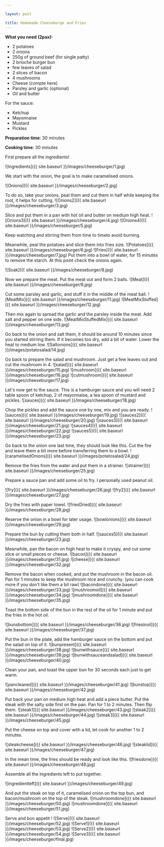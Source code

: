 ```yaml
---

layout: post

title: Homemade Cheeseburge and Fries
---
```




**What you need (2pax):**

- 2 potatoes
- 2 onions
- 250g of ground beef (for single patty)
- 2 brioche burger bun
- few leaves of salad
- 2 slices of bacon
- 4 mushrooms
- Cheese (compte here)
- Parsley and garlic (optional)
- Oil and butter

For the sauce:
- Ketchup
- Mayonnaise
- Mustard
- Pickles


**Preparation time**: 30 minutes

**Cooking time**: 30 minutes



 
First prepare all the ingredients!

![Ingredients]({{ site.baseurl }}/images/cheeseburger/1.jpg)

We start with the onion, the goal is to make caramelised onions.

![Onions]({{ site.baseurl }}/images/cheeseburger/2.jpg)

To do so, take your onions, peal them and cut them in half while keeping the root, it helps for cutting.
![Onions2]({{ site.baseurl }}/images/cheeseburger/3.jpg)

Slice and put them in a pan with hot oil and butter on medium high heat.
![Onions3]({{ site.baseurl }}/images/cheeseburger/4.jpg)
![Onions4]({{ site.baseurl }}/images/cheeseburger/5.jpg)

Keep watching and stirring them from time to timeto avoid burning.

Meanwhile, peal the potatoes and slice them into fries size.
![Potatoes]({{ site.baseurl }}/images/cheeseburger/6.jpg)
![Fries]({{ site.baseurl }}/images/cheeseburger/7.jpg)
Put them into a bowl of water, for 15 minutes to remove the starch. At this point check the onions again.


![Soak]({{ site.baseurl }}/images/cheeseburger/8.jpg)

Now we prepare the meat. Put the meat out and form 2 balls.
![Meat]({{ site.baseurl }}/images/cheeseburger/9.jpg)

Cut some parsley and garlic, and stuff it in the middle of the meat ball.
![MeatMix]({{ site.baseurl }}/images/cheeseburger/11.jpg)
![MeatMixStuffed]({{ site.baseurl }}/images/cheeseburger/12.jpg)

Then mix again to spread the garlic and the parsley inside the meat. Add salt and pepper on one side.
![MeatMixStuffedMix]({{ site.baseurl }}/images/cheeseburger/13.jpg)

Go back to the onion and salt them, it should be around 10 minutes since you started stirring them. If it becomes too dry, add a bit of water. Lower the heat to medium low.
![Saltonions]({{ site.baseurl }}/images/potatosalad/14.jpg)

Go back to prepare the salad and mushroom. Just get a few leaves out and cut the mushroom in 4.
![salad]({{ site.baseurl }}/images/cheeseburger/15.jpg)
![mushroom]({{ site.baseurl }}/images/cheeseburger/16.jpg)
![cutmushroom]({{ site.baseurl }}/images/cheeseburger/17.jpg)

Let's now get to the sauce. This is a hamburger sauce and you will need 2 table spoon of ketchup, 2 of mayonnaise, a tea spoon of mustard and pickles.
![sauces]({{ site.baseurl }}/images/cheeseburger/18.jpg)

Chop the pickles and add the sauce one by one, mix and you are ready.
![sauces]({{ site.baseurl }}/images/cheeseburger/19.jpg)
![sauces2]({{ site.baseurl }}/images/cheeseburger/20.jpg)
![sauces3]({{ site.baseurl }}/images/cheeseburger/21.jpg)
![sauces4]({{ site.baseurl }}/images/cheeseburger/22.jpg)
![sauces5]({{ site.baseurl }}/images/cheeseburger/23.jpg)

Go back to the onion one last time, they should look like this. Cut the fire and leave them a bit more before transferring them to a bowl.
![caramelisedOnions]({{ site.baseurl }}/images/potatosalad/24.jpg)

Remove the fries from the water and put them in a strainer.
![strainer]({{ site.baseurl }}/images/cheeseburger/25.jpg)

Prepare a sauce pan and add some oil to fry. I personally used peanut oil.

![fry]({{ site.baseurl }}/images/cheeseburger/26.jpg)
![fry2]({{ site.baseurl }}/images/cheeseburger/27.jpg)

Dry the fries with paper towel.
![friesDried]({{ site.baseurl }}/images/cheeseburger/28.jpg)

Reserve the onion in a bowl for later usage.
![bowlonions]({{ site.baseurl }}/images/cheeseburger/29.jpg)


Prepare the bun by cutting them both in half.
![sauces5]({{ site.baseurl }}/images/cheeseburger/23.jpg)

Meanwhile, pan the bacon on high heat to make it cryspy, and cut some slice or small pieces or cheese.
![bacon]({{ site.baseurl }}/images/cheeseburger/31.jpg)
![cheese]({{ site.baseurl }}/images/cheeseburger/32.jpg)

Remove the bacon when cooked, and put the mushroom in the bacon oil. Pan for 1 minutes to keep the mushroom nice and crunchy.
(you can cook more if you don't like them a bit raw)
![bacondone]({{ site.baseurl }}/images/cheeseburger/33.jpg)
![mushroomoil]({{ site.baseurl }}/images/cheeseburger/34.jpg)
![mushroomdone]({{ site.baseurl }}/images/cheeseburger/35.jpg)

Toast the bottom side of the bun in the rest of the oil for 1 minute and put the fries in the hot oil.

![bunsbottom]({{ site.baseurl }}/images/cheeseburger/36.jpg)
![friesinoil]({{ site.baseurl }}/images/cheeseburger/37.jpg)

Put the bun in the plate, add the hamburger sauce on the bottom and put the salad on top of it.
![bunpresent]({{ site.baseurl }}/images/cheeseburger/38.jpg)
![bunwithsauce]({{ site.baseurl }}/images/cheeseburger/39.jpg)
![bunwithsauceandsalad]({{ site.baseurl }}/images/cheeseburger/40.jpg)

Clean your pan, and toast the upper bun for 30 seconds each just to get warm.

![pancleaned]({{ site.baseurl }}/images/cheeseburger/41.jpg)
![bunstop]({{ site.baseurl }}/images/cheeseburger/42.jpg)

Put back your pan on medium high heat and add a piece butter.
Put the steak with the salty side first on the pan. Pan for 1 to 2 minutes. Then flip them.
![steak1]({{ site.baseurl }}/images/cheeseburger/43.jpg)
![steak2]({{ site.baseurl }}/images/cheeseburger/44.jpg)
![steak3]({{ site.baseurl }}/images/cheeseburger/45.jpg)

Put the cheese on top and cover with a lid, let cook for another 1 to 2 minutes.

![steakcheese]({{ site.baseurl }}/images/cheeseburger/46.jpg)
![steaklid]({{ site.baseurl }}/images/cheeseburger/47.jpg)

In the mean time, the fries should be ready and look like this.
![friesdone]({{ site.baseurl }}/images/cheeseburger/48.jpg)

Assemble all the ingredients left to put together.

![ingredientleft]({{ site.baseurl }}/images/cheeseburger/49.jpg)

And put the steak on top of it, caramelised onion on the top bun, and bacon/mushroom on the top of the steak.
![mushroomdone]({{ site.baseurl }}/images/cheeseburger/50.jpg)
![mushroomdone]({{ site.baseurl }}/images/cheeseburger/51.jpg)


Serve and bon appetit !
![Serve]({{ site.baseurl }}/images/cheeseburger/52.jpg)
![Serve1]({{ site.baseurl }}/images/cheeseburger/53.jpg)
![Serve2]({{ site.baseurl }}/images/cheeseburger/54.jpg)
![Serve3]({{ site.baseurl }}/images/cheeseburger/final.jpg)




